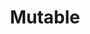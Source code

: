 ---
layout: aitool
title: Mutable 
siteurl: https://mutable.ai/
image: assets/images/aitools/mutableai.png
description: "MutableAI is an AI developer tool with Copilot-like autocomplete, documentation writer, code refactorer
and you can even give the AI instructions to edit your code directly! Our long term mission is to help developers move
at the speed of thought"
tags: [Programming, AI Tools]
category: Coding Assistant 
pricing: Free 
featured: false 
paidcustomer: false
---